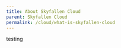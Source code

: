 ```yaml
---
title: About Skyfallen Cloud
parent: Skyfallen Cloud
permalink: /cloud/what-is-skyfallen-cloud
---
```

testing

